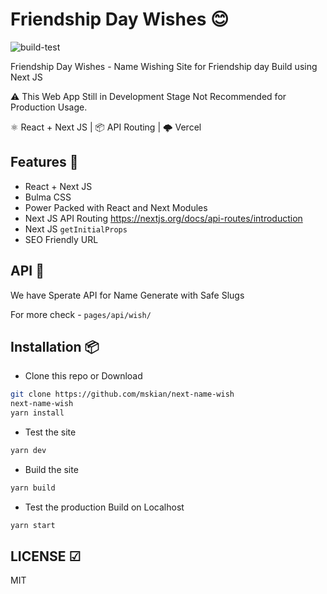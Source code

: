 # Friendship Day Wishes 😊

![build-test](https://github.com/mskian/next-name-wish/workflows/build-test/badge.svg)  

Friendship Day Wishes - Name Wishing Site for Friendship day Build using Next JS  

⚠ This Web App Still in Development Stage Not Recommended for Production Usage.  

⚛ React + Next JS | 📦 API Routing | 🌩 Vercel  

## Features 🍔

- React + Next JS
- Bulma CSS
- Power Packed with React and Next Modules
- Next JS API Routing <https://nextjs.org/docs/api-routes/introduction>
- Next JS `getInitialProps`
- SEO Friendly URL

## API 🍪

We have Sperate API for Name Generate with Safe Slugs

For more check - `pages/api/wish/`

## Installation 📦

- Clone this repo or Download

```sh
git clone https://github.com/mskian/next-name-wish
next-name-wish
yarn install
```

- Test the site

```sh
yarn dev
```

- Build the site

```sh
yarn build
```

- Test the production Build on Localhost

```sh
yarn start
```

## LICENSE ☑

MIT
